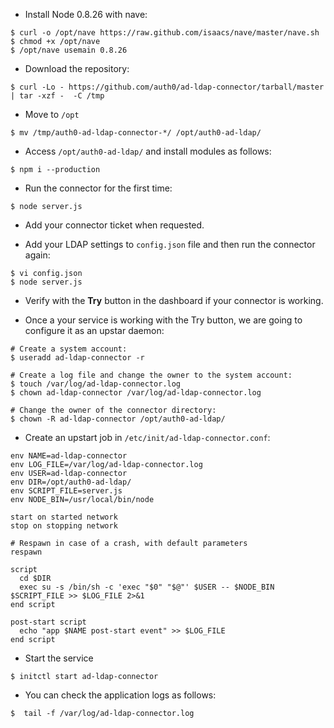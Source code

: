 +  Install Node 0.8.26 with nave:

```
$ curl -o /opt/nave https://raw.github.com/isaacs/nave/master/nave.sh
$ chmod +x /opt/nave
$ /opt/nave usemain 0.8.26
```

+  Download the repository:

```
$ curl -Lo - https://github.com/auth0/ad-ldap-connector/tarball/master | tar -xzf -  -C /tmp
```

+  Move to `/opt`

```
$ mv /tmp/auth0-ad-ldap-connector-*/ /opt/auth0-ad-ldap/
```

+  Access `/opt/auth0-ad-ldap/` and install modules as follows:

```
$ npm i --production
```

+  Run the connector for the first time:

```
$ node server.js
```

+  Add your connector ticket when requested.

+  Add your LDAP settings to `config.json` file and then run the connector again:

```
$ vi config.json
$ node server.js
```

+  Verify with the __Try__ button in the dashboard if your connector is working.

+  Once a your service is working with the Try button, we are going to configure it as an upstar daemon:

```
# Create a system account:
$ useradd ad-ldap-connector -r

# Create a log file and change the owner to the system account:
$ touch /var/log/ad-ldap-connector.log
$ chown ad-ldap-connector /var/log/ad-ldap-connector.log

# Change the owner of the connector directory:
$ chown -R ad-ldap-connector /opt/auth0-ad-ldap/
```

+  Create an upstart job in `/etc/init/ad-ldap-connector.conf`:

~~~
env NAME=ad-ldap-connector
env LOG_FILE=/var/log/ad-ldap-connector.log
env USER=ad-ldap-connector
env DIR=/opt/auth0-ad-ldap/
env SCRIPT_FILE=server.js
env NODE_BIN=/usr/local/bin/node

start on started network
stop on stopping network

# Respawn in case of a crash, with default parameters
respawn

script
  cd $DIR
  exec su -s /bin/sh -c 'exec "$0" "$@"' $USER -- $NODE_BIN $SCRIPT_FILE >> $LOG_FILE 2>&1
end script

post-start script
  echo "app $NAME post-start event" >> $LOG_FILE
end script
~~~

+  Start the service

~~~
$ initctl start ad-ldap-connector
~~~

+  You can check the application logs as follows:

~~~
$  tail -f /var/log/ad-ldap-connector.log
~~~
